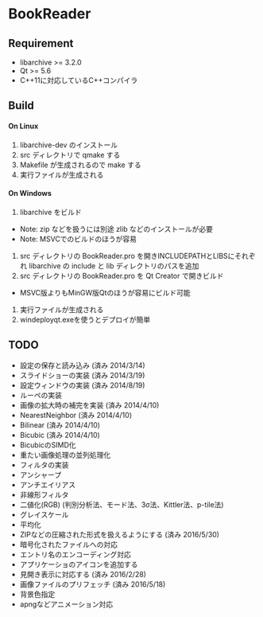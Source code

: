 BookReader
==========

## Requirement
* libarchive >= 3.2.0
* Qt >= 5.6
* C++11に対応しているC++コンパイラ

## Build
#### On Linux
  1. libarchive-dev のインストール
  1. src ディレクトリで qmake する
  1. Makefile が生成されるので make する
  1. 実行ファイルが生成される

#### On Windows
  1. libarchive をビルド
   * Note: zip などを扱うには別途 zlib などのインストールが必要
   * Note: MSVCでのビルドのほうが容易
  1. src ディレクトリの BookReader.pro を開きINCLUDEPATHとLIBSにそれぞれ
  libarchive の include と lib ディレクトリのパスを追加
  1. src ディレクトリの BookReader.pro を Qt Creator で開きビルド
   * MSVC版よりもMinGW版Qtのほうが容易にビルド可能
  1. 実行ファイルが生成される
  1. windeployqt.exeを使うとデプロイが簡単
  
## TODO
* 設定の保存と読み込み (済み 2014/3/14)
* スライドショーの実装 (済み 2014/3/19)
* 設定ウィンドウの実装 (済み 2014/8/19)
* ルーペの実装
* 画像の拡大時の補完を実装 (済み 2014/4/10)
 * NearestNeighbor (済み 2014/4/10)
 * Bilinear (済み 2014/4/10)
 * Bicubic (済み 2014/4/10)
* BicubicのSIMD化
* 重たい画像処理の並列処理化
* フィルタの実装
 * アンシャープ
 * アンチエイリアス
 * 非線形フィルタ
 * 二値化(RGB) (判別分析法、モード法、3σ法、Kittler法、p-tile法)
 * グレイスケール
 * 平均化
* ZIPなどの圧縮された形式を扱えるようにする (済み 2016/5/30)
 * 暗号化されたファイルへの対応
 * エントリ名のエンコーディング対応
* アプリケーショのアイコンを追加する
* 見開き表示に対応する (済み 2016/2/28)
* 画像ファイルのプリフェッチ (済み 2016/5/18)
* 背景色指定
* apngなどアニメーション対応

